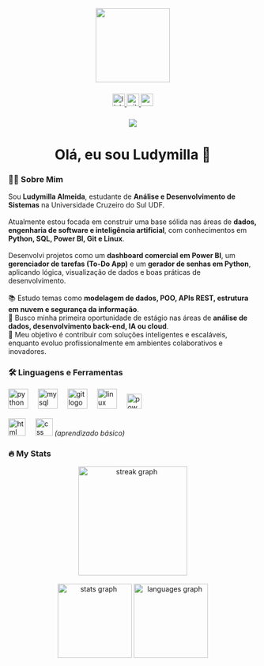 <div align="center">
  <img height="150" src="https://media.giphy.com/media/M9gbBd9nbDrOTu1Mqx/giphy.gif" />
</div>

###

<div align="center">
  <a href="https://www.linkedin.com/in/ludymillaalmeida" target="_blank">
    <img src="https://img.shields.io/static/v1?message=LinkedIn&logo=linkedin&label=&color=0077B5&logoColor=white&labelColor=&style=for-the-badge" height="25" alt="linkedin logo" />
  </a>
  <a href="https://github.com/luddv" target="_blank">
    <img src="https://img.shields.io/static/v1?message=Portfolio&logo=github&label=&color=181717&logoColor=white&labelColor=&style=for-the-badge" height="25" alt="github portfolio" />
  </a>
  <a href="mailto:almeidaludymilla6@gmail.com" target="_blank">
    <img src="https://img.shields.io/static/v1?message=Email&logo=gmail&label=&color=D14836&logoColor=white&labelColor=&style=for-the-badge" height="25" alt="gmail logo" />
  </a>
</div>

###

<div align="center">
  <img src="https://visitor-badge.laobi.icu/badge?page_id=luddv.luddv&" />
</div>

###

<h1 align="center">Olá, eu sou Ludymilla 👋</h1>

###

<h3 align="left">👩‍💻 Sobre Mim</h3>

<p align="left">
Sou <b>Ludymilla Almeida</b>, estudante de <b>Análise e Desenvolvimento de Sistemas</b> na Universidade Cruzeiro do Sul UDF.<br><br>
Atualmente estou focada em construir uma base sólida nas áreas de <b>dados, engenharia de software e inteligência artificial</b>, com conhecimentos em <b>Python, SQL, Power BI, Git e Linux</b>.<br><br>
Desenvolvi projetos como um <b>dashboard comercial em Power BI</b>, um <b>gerenciador de tarefas (To-Do App)</b> e um <b>gerador de senhas em Python</b>, aplicando lógica, visualização de dados e boas práticas de desenvolvimento.<br><br>
📚 Estudo temas como <b>modelagem de dados, POO, APIs REST, estrutura em nuvem e segurança da informação</b>.<br>
🎯 Busco minha primeira oportunidade de estágio nas áreas de <b>análise de dados, desenvolvimento back-end, IA ou cloud</b>.<br>
🚀 Meu objetivo é contribuir com soluções inteligentes e escaláveis, enquanto evoluo profissionalmente em ambientes colaborativos e inovadores.
</p>

###

<h3 align="left">🛠 Linguagens e Ferramentas</h3>

<div align="left">
  <!-- Principais -->
  <img src="https://cdn.jsdelivr.net/gh/devicons/devicon/icons/python/python-original.svg" height="40" alt="python logo" />
  <img width="12" />
  <img src="https://cdn.jsdelivr.net/gh/devicons/devicon/icons/mysql/mysql-original.svg" height="40" alt="mysql logo" />
  <img width="12" />
  <img src="https://cdn.jsdelivr.net/gh/devicons/devicon/icons/git/git-original.svg" height="40" alt="git logo" />
  <img width="12" />
  <img src="https://cdn.jsdelivr.net/gh/devicons/devicon/icons/linux/linux-original.svg" height="40" alt="linux logo" />
  <img width="12" />
  <img src="https://img.shields.io/badge/Power%20BI-F2C811?logo=power-bi&logoColor=black&style=for-the-badge" height="30" alt="powerbi logo" />
  <br><br>

  <!-- Em aprendizado -->
  <img src="https://cdn.jsdelivr.net/gh/devicons/devicon/icons/html5/html5-original.svg" height="35" alt="html logo" />
  <img width="12" />
  <img src="https://cdn.jsdelivr.net/gh/devicons/devicon/icons/css3/css3-original.svg" height="35" alt="css logo" />
  <span><i>(aprendizado básico)</i></span>
</div>

###

<h3 align="left">🔥 My Stats</h3>

<div align="center">
  <img src="https://streak-stats.demolab.com?user=luddv&locale=pt-br&mode=daily&theme=radical&hide_border=false&border_radius=5" height="220" alt="streak graph" />
  <br><br>
  <img src="https://github-readme-stats.vercel.app/api?username=luddv&show_icons=true&theme=radical" height="150" alt="stats graph" />
  <img src="https://github-readme-stats.vercel.app/api/top-langs?username=luddv&layout=compact&langs_count=6&theme=radical" height="150" alt="languages graph" />
</div>
